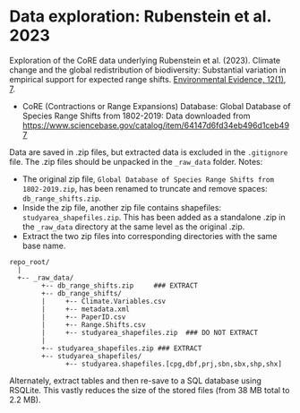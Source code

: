 # Data exploration: Rubenstein et al. 2023

Exploration of the CoRE data underlying Rubenstein et al. (2023). Climate change and the global redistribution of biodiversity: Substantial variation in empirical support for expected range shifts. [Environmental Evidence, 12(1), 7](https://doi.org/10.1186/s13750-023-00296-0).

* CoRE (Contractions or Range Expansions) Database: Global Database of Species Range Shifts from 1802-2019: Data downloaded from https://www.sciencebase.gov/catalog/item/64147d6fd34eb496d1ceb497

Data are saved in .zip files, but extracted data is excluded in the `.gitignore` file. The .zip files should be unpacked in the `_raw_data` folder.  Notes:

* The original zip file, `Global Database of Species Range Shifts from 1802-2019.zip`, has been renamed to truncate and remove spaces: `db_range_shifts.zip`.
* Inside the zip file, another zip file contains shapefiles: `studyarea_shapefiles.zip`.  This has been added as a standalone .zip in the `_raw_data` directory at the same level as the original .zip.
* Extract the two zip files into corresponding directories with the same base name.

```
repo_root/
  |
  +-- _raw_data/
        +-- db_range_shifts.zip     ### EXTRACT
        +-- db_range_shifts/
        |     +-- Climate.Variables.csv
        |     +-- metadata.xml
        |     +-- PaperID.csv
        |     +-- Range.Shifts.csv
        |     +-- studyarea_shapefiles.zip  ### DO NOT EXTRACT
        |
        +-- studyarea_shapefiles.zip ### EXTRACT
        +-- studyarea_shapefiles/
              +-- studyarea.shapefiles.[cpg,dbf,prj,sbn,sbx,shp,shx]
```
    
Alternately, extract tables and then re-save to a SQL database using RSQLite.  This vastly reduces the size of the stored files (from 38 MB total to 2.2 MB).
